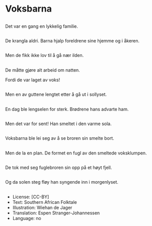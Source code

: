 # Voksbarna

##
Det var en gang en lykkelig familie.

##
De krangla aldri. Barna hjalp foreldrene sine hjemme og i åkeren.

##
Men de fikk ikke lov til å gå nær ilden.

##
De måtte gjøre alt arbeid om natten.

Fordi de var laget av voks!

##
Men en av guttene lengtet etter å gå ut i sollyset.

##
En dag ble lengselen for sterk. Brødrene hans advarte ham.

##
Men det var for sent! Han smeltet i den varme sola.

##
Voksbarna ble lei seg av å se broren sin smelte bort.

##
Men de la en plan. De formet en fugl av den smeltede voksklumpen.

##
De tok med seg fuglebroren sin opp på et høyt fjell.

##
Og da solen steg fløy han syngende inn i morgenlyset.

##
* License: [CC-BY]
* Text: Southern African Folktale
* Illustration: Wiehan de Jager
* Translation: Espen Stranger-Johannessen
* Language: no

